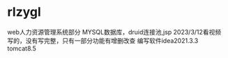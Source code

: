 # rlzygl
web人力资源管理系统部分
MYSQL数据库，druid连接池,jsp
2023/3/12看视频写的，没有写完整，只有一部分功能有增删改查
编写软件idea2021.3.3 tomcat8.5
